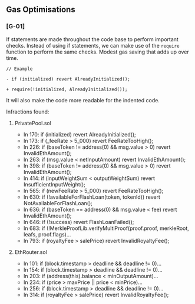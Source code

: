 ## Gas Optimisations

### [G-01]

If statements are made throughout the code base to perform important checks. Instead of using if statements, we can make use of the `require` function to perform the same checks. Modest gas saving that adds up over time.

```
// Example

- if (initialized) revert AlreadyInitialized();

+ require(!initialized, AlreadyInitialized());
```

It will also make the code more readable for the indented code.

Infractions found:
1. PrivatePool.sol
   - ln 170: if (initialized) revert AlreadyInitialized();
   - ln 173: if (_feeRate > 5_000) revert FeeRateTooHigh();
   - ln 226: if (baseToken != address(0) && msg.value > 0) revert InvalidEthAmount();
   - ln 263: if (msg.value < netInputAmount) revert InvalidEthAmount();
   - ln 398: if (baseToken != address(0) && msg.value > 0) revert InvalidEthAmount();
   - ln 414: if (inputWeightSum < outputWeightSum) revert InsufficientInputWeight();
   - ln 565: if (newFeeRate > 5_000) revert FeeRateTooHigh();
   - ln 630: if (!availableForFlashLoan(token, tokenId)) revert NotAvailableForFlashLoan();
   - ln 636: if (baseToken == address(0) && msg.value < fee) revert InvalidEthAmount();
   - ln 646: if (!success) revert FlashLoanFailed();
   - ln 683: if (!MerkleProofLib.verifyMultiProof(proof.proof, merkleRoot, leafs, proof.flags)...
   - ln 793: if (royaltyFee > salePrice) revert InvalidRoyaltyFee();

2. EthRouter.sol
   - ln 101: if (block.timestamp > deadline && deadline != 0)... 
   - ln 154: if (block.timestamp > deadline && deadline != 0)...
   - ln 203: if (address(this).balance < minOutputAmount)...
   - ln 234: if (price > maxPrice || price < minPrice)...
   - ln 256: if (block.timestamp > deadline && deadline != 0)...
   - ln 314: if (royaltyFee > salePrice) revert InvalidRoyaltyFee();